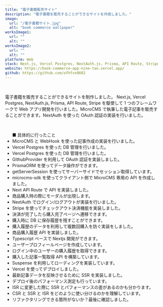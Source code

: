 ```yaml
---
title: "電子書籍販売サイト"
description: "電子書籍を販売することができるサイトを作成しました。"
image:
  url: "/電子書籍サイト.jpg"
  alt: "book commerce wallpaper"
worksImage1:
  url: ""
  alt: ""
worksImage2:
  url: ""
  alt: ""
platform: Web
stack: Next.js, Vercel Postgres, NextAuth.js, Prisma, API Route, Stripe
website: https://book-commerce-app-nine-tan.vercel.app/
github: https://github.com/ofhfvx0602
---
```



<br>
<p>
電子書籍を販売することができるサイトを制作しました。
Next.js, Vercel Postgres, NextAuth.js, Prisma, API Route, Stripe を駆使して 1 つのフレームワークで Web アプリ開発を行いました。MicroCMS で執筆した電子記事を販売することができます。NextAuth を使った OAuth 認証の実装を行いました。
</p>

<br>

<ul>
  ■ 具体的に行ったこと
  <li>MicroCMS と WebHook を使った記事作成の実装を行いました。</li>
  <li>Vercel Postgres を使った DB 管理を行いました。</li>
  <li>Vercel Postgres を使った DB 管理を行いました。</li>
  <li>GithubProvider を利用して OAuth 認証を実装しました。</li>
  <li>PrismaORM を使ってデータ操作ができます。</li>
  <li>getServerSession を使ってサーバーサイドでセッション取得しています。</li>
  <li>microcms-sdk を使ってクライアント側で MicroCMS 専用の API を作成しました。</li>
  <li>Next API Route で API を実装しました。</li>
  <li>商品購入時の際にモーダルが出現します。</li>
  <li>NextAuth でログイン/ログアウトが実装を行いました。</li>
  <li>Stripe を使ってチェックアウト決済機能を実装しました。</li>
  <li>決済が完了したら購入完了ページへ遷移できます。</li>
  <li>購入時に DB に保存履歴を残すことができます。</li>
  <li>購入履歴のデータを利用して複数回購入を防ぐ実装をしました。</li>
  <li>商品購入履歴 API を実装しました。</li>
  <li>Typescript ベースで Nextjs 開発ができます。</li>
  <li>ユーザープロフィールページを作成しています。</li>
  <li>ログイン中のユーザーの購入履歴を取得できます。</li>
  <li>購入した記事一覧取得 API を構築しています。</li>
  <li>Suspense を利用してローディングを実装しています。</li>
  <li>Vercel を使ってデプロイしました。</li>
  <li>最新記事データを反映させるために SSR を実装しました。</li>
  <li>デプロイ後のパフォーマンス測定も行っています。</li>
  <li>ISR に変更した際に SSR とパフォーマンスの差があるのかも分かります。</li>
  <li>CSR と SSR と ISR をどのように使い分けるのかを理解しています。</li>
  <li>リファクタリングできる箇所がないか？最後に確認しました。</li>
</ul>




